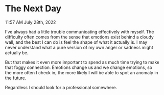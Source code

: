 # The Next Day

11:57 AM July 28th, 2022

I've always had a little trouble communicating effectively with myself. The difficulty often comes from the sense that emotions exist behind a cloudy wall, and the best I can do is feel the shape of what it actually is. I may never understand what a pure version of my own anger or sadness might actually be. 

But that makes it even more important to spend as much time trying to make that foggy connection. Emotions change us and we change emotions, so the more often I check in, the more likely I will be able to spot an anomaly in the future.

Regardless I should look for a professional somewhere.

